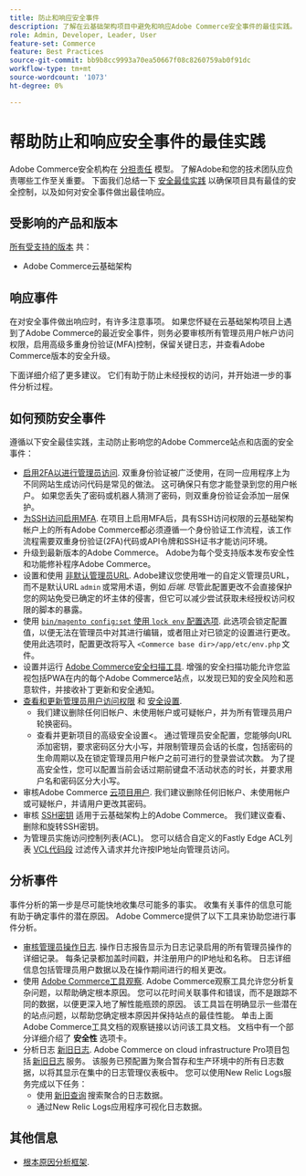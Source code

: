 ```yaml
---
title: 防止和响应安全事件
description: 了解在云基础架构项目中避免和响应Adobe Commerce安全事件的最佳实践。
role: Admin, Developer, Leader, User
feature-set: Commerce
feature: Best Practices
source-git-commit: bb9b8cc9993a70ea50667f08c8260759ab0f91dc
workflow-type: tm+mt
source-wordcount: '1073'
ht-degree: 0%

---
```



# 帮助防止和响应安全事件的最佳实践

Adobe Commerce安全机构在 [分担责任](https://www.adobe.com/content/dam/cc/en/trust-center/ungated/whitepapers/experience-cloud/adobe-commerce-shared-responsibility-guide.pdf) 模型。 了解Adobe和您的技术团队应负责哪些工作至关重要。 下面我们总结一下 [安全最佳实践](https://www.adobe.com/content/dam/cc/en/security/pdfs/Adobe-Magento-Commerce-Best-Practices-Guide.pdf) 以确保项目具有最佳的安全控制，以及如何对安全事件做出最佳响应。

## 受影响的产品和版本

[所有受支持的版本](../../../release/versions.md) 共：

- Adobe Commerce云基础架构

## 响应事件

在对安全事件做出响应时，有许多注意事项。 如果您怀疑在云基础架构项目上遇到了Adobe Commerce的最近安全事件，则务必要审核所有管理员用户帐户访问权限，启用高级多重身份验证(MFA)控制，保留关键日志，并查看Adobe Commerce版本的安全升级。

下面详细介绍了更多建议。 它们有助于防止未经授权的访问，并开始进一步的事件分析过程。

## 如何预防安全事件

遵循以下安全最佳实践，主动防止影响您的Adobe Commerce站点和店面的安全事件：

- [启用2FA以进行管理员访问](https://docs.magento.com/user-guide/stores/security-two-factor-authentication.html).
双重身份验证被广泛使用，在同一应用程序上为不同网站生成访问代码是常见的做法。 这可确保只有您才能登录到您的用户帐户。 如果您丢失了密码或机器人猜测了密码，则双重身份验证会添加一层保护。
- [为SSH访问启用MFA](https://devdocs.magento.com/cloud/project/project-enable-mfa-enforcement.html).
在项目上启用MFA后，具有SSH访问权限的云基础架构帐户上的所有Adobe Commerce都必须遵循一个身份验证工作流程，该工作流程需要双重身份验证(2FA)代码或API令牌和SSH证书才能访问环境。
- 升级到最新版本的Adobe Commerce。
Adobe为每个受支持版本发布安全性和功能修补程序Adobe Commerce。
- 设置和使用 [非默认管理员URL](https://docs.magento.com/user-guide/stores/store-urls-custom-admin.html).
Adobe建议您使用唯一的自定义管理员URL，而不是默认URL `admin` 或常用术语，例如 *后端*. 尽管此配置更改不会直接保护您的网站免受已确定的坏主体的侵害，但它可以减少尝试获取未经授权访问权限的脚本的暴露。
- 使用  [`bin/magento config:set` 使用 `lock env` 配置选项](https://experienceleague.adobe.com/docs/commerce-operations/configuration-guide/cli/configuration-management/set-configuration-values.html#set-configuration-values-that-cannot-be-edited-in-the-admin). 此选项会锁定配置值，以便无法在管理员中对其进行编辑，或者阻止对已锁定的设置进行更改。 使用此选项时，配置更改将写入 `<Commerce base dir>/app/etc/env.php` 文件。
- 设置并运行 [Adobe Commerce安全扫描工具](https://docs.magento.com/user-guide/magento/security-scan.html).
增强的安全扫描功能允许您监视包括PWA在内的每个Adobe Commerce站点，以发现已知的安全风险和恶意软件，并接收补丁更新和安全通知。
- [查看和更新管理员用户访问权限](https://docs.magento.com/user-guide/system/permissions-users-all.html) 和 [安全设置](https://docs.magento.com/user-guide/stores/security-admin.html).
   - 我们建议删除任何旧帐户、未使用帐户或可疑帐户，并为所有管理员用户轮换密码。
   - 查看并更新项目的高级安全设置&lt;。 通过管理员安全配置，您能够向URL添加密钥，要求密码区分大小写，并限制管理员会话的长度，包括密码的生命周期以及在锁定管理员用户帐户之前可进行的登录尝试次数。 为了提高安全性，您可以配置当前会话过期前键盘不活动状态的时长，并要求用户名和密码区分大小写。
- 审核Adobe Commerce [云项目用户](https://devdocs.magento.com/cloud/project/user-admin.html).
我们建议删除任何旧帐户、未使用帐户或可疑帐户，并请用户更改其密码。
- 审核 [SSH密钥](https://devdocs.magento.com/cloud/before/before-workspace-ssh.html) 适用于云基础架构上的Adobe Commerce。
我们建议查看、删除和旋转SSH密钥。
- 为管理员实施访问控制列表(ACL)。
您可以结合自定义的Fastly Edge ACL列表 [VCL代码段](https://devdocs.magento.com/cloud/cdn/fastly-vcl-allowlist.html#vcl) 过滤传入请求并允许按IP地址向管理员访问。

## 分析事件

事件分析的第一步是尽可能快地收集尽可能多的事实。 收集有关事件的信息可能有助于确定事件的潜在原因。 Adobe Commerce提供了以下工具来协助您进行事件分析。

- [审核管理员操作日志](https://docs.magento.com/user-guide/system/action-log-report.html).
操作日志报告显示为日志记录启用的所有管理员操作的详细记录。 每条记录都加盖时间戳，并注册用户的IP地址和名称。 日志详细信息包括管理员用户数据以及在操作期间进行的相关更改。
- 使用 [Adobe Commerce工具观察](https://experienceleague.adobe.com/docs/commerce-operations/tools/observation-for-adobe-commerce/intro.html?lang=en).
Adobe Commerce观察工具允许您分析复杂问题，以帮助确定根本原因。 您可以花时间关联事件和错误，而不是跟踪不同的数据，以便更深入地了解性能瓶颈的原因。
该工具旨在明确显示一些潜在的站点问题，以帮助您确定根本原因并保持站点的最佳性能。 单击上面Adobe Commerce工具文档的观察链接以访问该工具文档。 文档中有一个部分详细介绍了 **安全性** 选项卡。
- 分析日志 [新旧日志](https://devdocs.magento.com/cloud/project/new-relic.html#new-relic-logs). Adobe Commerce on cloud infrastructure Pro项目包括 [新旧日志](https://docs.newrelic.com/docs/logs/new-relic-logs/get-started/introduction-new-relic-logs) 服务。 该服务已预配置为聚合暂存和生产环境中的所有日志数据，以将其显示在集中的日志管理仪表板中。
您可以使用New Relic Logs服务完成以下任务：
   - 使用 [新旧查询](https://docs.newrelic.com/docs/logs/new-relic-logs/ui-data/query-syntax-logs) 搜索聚合的日志数据。
   - 通过New Relic Logs应用程序可视化日志数据。

## 其他信息

- [根本原因分析框架](https://sansec.io/kb/incident-response/magento-root-cause-analysis).
